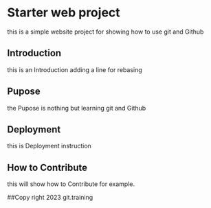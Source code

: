 # Starter web project
this is a simple website project for showing how to use git and Github
## Introduction
this is an Introduction
adding a line for rebasing
## Pupose
the Pupose is nothing but learning git and Github
## Deployment
this is Deployment instruction
## How to Contribute
this will show how to Contribute for example.

##Copy right
2023 git.training

